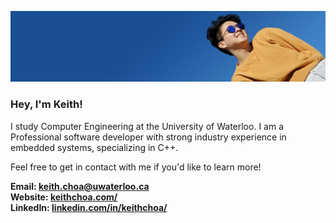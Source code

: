 <p align="center"> <img src="./img/main.jpg" alt="hhhrrrttt222111" /> </p>

### Hey, I'm Keith!
I study Computer Engineering at the University of Waterloo. I am a Professional software developer with strong industry experience in embedded systems, specializing in C++.

Feel free to get in contact with me if you'd like to learn more!

**Email: <a href="mailto:keith.choa@uwaterloo.ca"> keith.choa@uwaterloo.ca </a>**  
**Website: <a href="https://keithchoa.com/">keithchoa.com/ </a>**  
**LinkedIn: <a href="https://www.linkedin.com/in/keithchoa/"> linkedin.com/in/keithchoa/ </a>**  